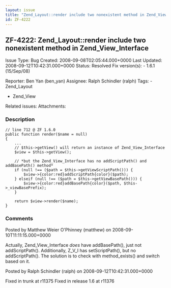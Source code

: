```yaml
---
layout: issue
title: "Zend_Layout::render include two nonexistent method in Zend_View_Interface"
id: ZF-4222
---
```


ZF-4222: Zend\_Layout::render include two nonexistent method in Zend\_View\_Interface
-------------------------------------------------------------------------------------

 Issue Type: Bug Created: 2008-09-08T02:05:44.000+0000 Last Updated: 2008-09-12T10:42:31.000+0000 Status: Resolved Fix version(s): - 1.6.1 (15/Sep/08)
 
 Reporter:  Ben Yan (ben\_yan)  Assignee:  Ralph Schindler (ralph)  Tags: - Zend\_Layout
- Zend\_View
 
 Related issues: 
 Attachments: 
### Description

 
    // line 712 @ ZF 1.6.0
    public function render($name = null) 
    { 
        ...
        // $this->getView() will return an instance of Zend_View_Interface
        $view = $this->getView();
    
        // *but the Zend_View_Interface has no addScriptPath() and addBasePath() method*
        if (null !== ($path = $this->getViewScriptPath())) {
            $view->{color:red}addScriptPath{color}($path);
        } elseif (null !== ($path = $this->getViewBasePath())) {
            $view->{color:red}addBasePath{color}($path, $this->_viewBasePrefix);
        }
    
        return $view->render($name);
    }


 

 

### Comments

Posted by Matthew Weier O'Phinney (matthew) on 2008-09-10T11:11:15.000+0000

Actually, Zend\_View\_Interface _does_ have addBasePath(), just not addScriptPath(). Additionally, Z\_V\_I has setScriptPath(), but no addScriptPath(). The solution is to check with method\_exists() and switch based on it.

 

 

Posted by Ralph Schindler (ralph) on 2008-09-12T10:42:31.000+0000

Fixed in trunk at r11375 Fixed in release 1.6 at r11376

 

 